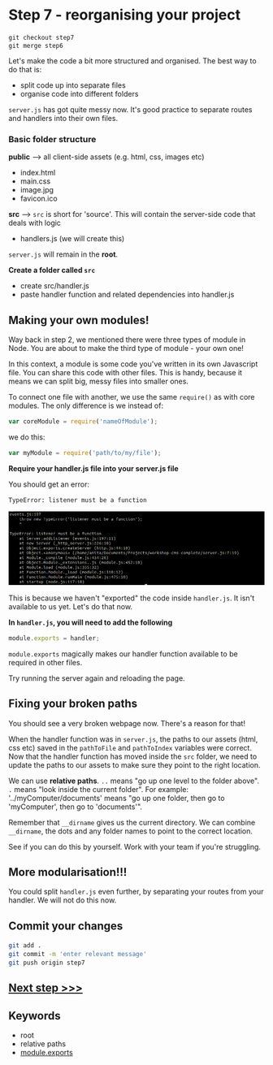 # Step 7 - reorganising your project

```
git checkout step7
git merge step6
```

Let's make the code a bit more structured and organised.  The best way to do that is:

* split code up into separate files
* organise code into different folders

`server.js` has got quite messy now.  It's good practice to separate routes and handlers into their own files.

### Basic folder structure

**public** --> all client-side assets (e.g. html, css, images etc)
* index.html
* main.css
* image.jpg
* favicon.ico

**src** --> `src` is short for 'source'. This will contain the server-side code that deals with logic
* handlers.js (we will create this)

`server.js` will remain in the **root**.

**Create a folder called `src`**

* create src/handler.js
* paste handler function and related dependencies into handler.js


## Making your own modules!

Way back in step 2, we mentioned there were three types of module in Node.  You are about to make the third type of module - your own one!

In this context, a module is some code you've written in its own Javascript file.  You can share this code with other files.  This is handy, because it means we can split big, messy files into smaller ones.

To connect one file with another, we use the same `require()` as with core modules.  The only difference is we instead of:
```js
var coreModule = require('nameOfModule');
```

we do this:
```js
var myModule = require('path/to/my/file');
```

**Require your handler.js file into your server.js file**

You should get an error:
```bash
TypeError: listener must be a function
```
![require error](readme-images/step7-require-error.png)

This is because we haven't "exported" the code inside `handler.js`.  It isn't available to us yet.  Let's do that now.

**In `handler.js`, you will need to add the following**

```js
module.exports = handler;
```

`module.exports` magically makes our handler function available to be required in other files.

Try running the server again and reloading the page.

## Fixing your broken paths

You should see a very broken webpage now.  There's a reason for that!

When the handler function was in `server.js`, the paths to our assets (html, css etc) saved in the `pathToFile` and `pathToIndex` variables were correct.  Now that the handler function has moved inside the `src` folder, we need to update the paths to our assets to make sure they point to the right location.

We can use **relative paths**. `..` means "go up one level to the folder above".  `.` means "look inside the current folder".  For example: '../myComputer/documents' means "go up one folder, then go to 'myComputer', then go to 'documents'".

Remember that `__dirname` gives us the current directory.  We can combine `__dirname`, the dots and any folder names to point to the correct location.

See if you can do this by yourself.  Work with your team if you're struggling.


## More modularisation!!!

You could split `handler.js` even further, by separating your routes from your handler.  We will not do this now.

## Commit your changes

```bash
git add .
git commit -m 'enter relevant message'
git push origin step7
```

## [**Next step >>>**](step8.md)


## Keywords
* root
* relative paths
* [module.exports](http://www.sitepoint.com/understanding-module-exports-exports-node-js/)
